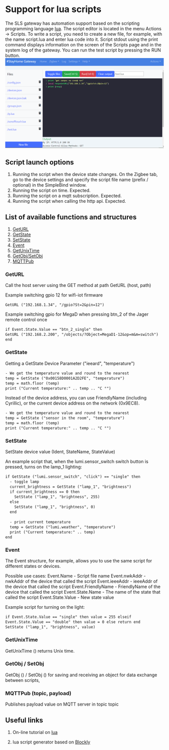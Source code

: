 # Support for lua scripts

The SLS gateway has automation support based on the scripting programming language [lua](https://ru.wikipedia.org/wiki/Lua). The script editor is located in the menu Actions -> Scripts. To write a script, you need to create a new file, for example, with the name script.lua and enter lua code into it.
Script stdout using the print command displays information on the screen of the Scripts page and in the system log of the gateway. You can run the test script by pressing the RUN button.
![](/img/lua.png)

## Script launch options
1) Running the script when the device state changes. On the Zigbee tab, go to the device settings and specify the script file name (prefix / optional) in the SimpleBind window.
2) Running the script on time. Expected.
3) Running the script on a mqtt subscription. Expected.
4) Running the script when calling the http api. Expected.


## List of available functions and structures
1) [GetURL](lua_rus.md#geturl)
2) [GetState](lua_rus.md#getstate)
3) [SetState](lua_rus.md#setstate)
4) [Event](lua_rus.md#event)
5) [GetUnixTime](lua_rus.md#GetUnixTime)
6) [GetObj/SetObj](lua_rus.md#GetObj/SetObj)
7) [MQTTPub](lua_rus.md#MQTTPub)


### GetURL
Call the host server using the GET method at path GetURL (host, path)

Example switching gpio 12 for wifi-iot firmware
``` 
GetURL ("192.168.1.34", "/gpio?St=2&pin=12")
```
Example switching gpio for MegaD when pressing btn_2 of the Jager remote control once
```
if Event.State.Value == "btn_2_single" then
GetURL ("192.168.2.200", "/objects/?Object=MegaD1-12&op=m&m=switch")
end
```


### GetState
Getting a GetState Device Parameter ("ieeard", "temperature")

```
- We get the temperature value and round to the nearest
temp = GetState ("0x00158D0001A2D2FE", "temperature")
temp = math.floor (temp)
print ("Current temperature:" .. temp .. "C °")
```

Instead of the device address, you can use FriendlyName (including Cyrillic), or the current device address on the network (0x9EC8).
```
- We get the temperature value and round to the nearest
temp = GetState ("sensor in the room", "temperature")
temp = math.floor (temp)
print ("Current temperature:" .. temp .. "C °")
```


### SetState
SetState device value (Ident, StateName, StateValue)

An example script that, when the lumi.sensor_switch switch button is pressed, turns on the lamp_1 lighting:
```
if GetState ("lumi.sensor_switch", "click") == "single" then
  - toggle lamp
  current_brightness = GetState ("lamp_1", "brightness")
  if current_brightness == 0 then
    SetState ("lamp_1", "brightness", 255)
  else
    SetState ("lamp_1", "brightness", 0)
  end
 
  - print current temperature
  temp = GetState ("lumi.weather", "temperature")
  print ("Current temperature:" .. temp)
end
```
### Event
The Event structure, for example, allows you to use the same script for different states or devices.

Possible use cases:
Event.Name - Script file name
Event.nwkAddr - nwkAddr of the device that called the script
Event.ieeeAddr - ieeeAddr of the device that called the script
Event.FriendlyName - FriendlyName of the device that called the script
Event.State.Name - The name of the state that called the script
Event.State.Value - New state value

Example script for turning on the light:
```
if Event.State.Value == "single" then value = 255 elseif Event.State.Value == "double" then value = 0 else return end
SetState ("lamp_1", "brightness", value)
```

### GetUnixTime
GetUnixTime () returns Unix time.

### GetObj / SetObj
GetObj () / SetObj () for saving and receiving an object for data exchange between scripts,

### MQTTPub (topic, payload)
Publishes payload value on MQTT server in topic topic


## Useful links
1) On-line tutorial on [lua](https://zserge.wordpress.com/2012/02/23/lua-%D0%B7%D0%B0-60-%D0%BC%D0%B8%D0%BD%D1%83%D1%82)

2) lua script generator based on [Blockly](http://www.blockly-lua.appspot.com/static/apps/code/index.html)
